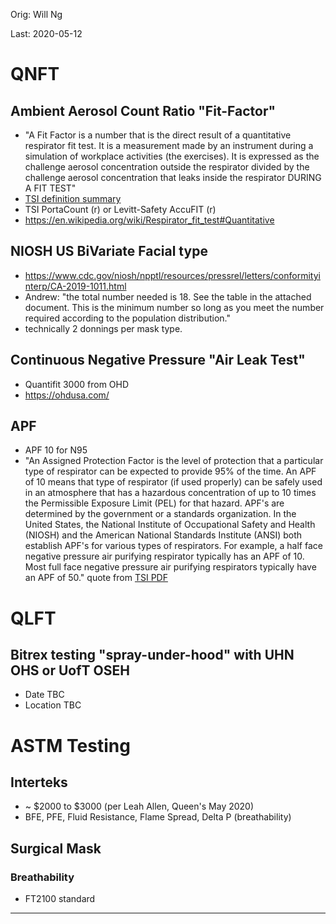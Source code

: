 Orig: Will Ng

Last: 2020-05-12

# QNFT 
## Ambient Aerosol Count Ratio "Fit-Factor"
- "A Fit Factor is a number that is the direct result of a quantitative respirator fit test. It is a measurement made by an instrument during a simulation of workplace activities (the exercises). It is expressed as the challenge aerosol concentration outside the respirator divided by the challenge aerosol concentration that leaks inside the respirator DURING A FIT TEST"
- [TSI definition summary](https://www.tsi.com/getmedia/f07681c1-a465-40d0-9add-85cc5813f0ad/Fit-Factors-vs-Protection-Factors-App-Note-(ITI-023)-US?ext=.pdf)
- TSI PortaCount (r) or Levitt-Safety AccuFIT (r)
- https://en.wikipedia.org/wiki/Respirator_fit_test#Quantitative

## NIOSH US BiVariate Facial type
- https://www.cdc.gov/niosh/npptl/resources/pressrel/letters/conformityinterp/CA-2019-1011.html
- Andrew: "the total number needed is 18.  See the table in the attached document.  This is the minimum number so long as you meet the number required according to the population distribution."
- technically 2 donnings per mask type.

## Continuous Negative Pressure "Air Leak Test"
- Quantifit 3000 from OHD
- https://ohdusa.com/

## APF
- APF 10 for N95
- "An Assigned Protection Factor is the level of protection that a particular type of respirator can be expected to provide 95% of the time. An APF of 10 means that type of respirator (if used properly) can be safely used in an atmosphere that has a hazardous concentration of up to 10 times the Permissible Exposure Limit (PEL) for that hazard. APF's are determined by the government or a standards organization. In the United States, the National Institute of Occupational Safety and Health (NIOSH) and the American National Standards Institute (ANSI) both establish APF's for various types of respirators. For example, a half face negative pressure air purifying respirator typically has an APF of 10. Most full face negative pressure air purifying respirators typically have an APF of 50." quote from [TSI PDF](https://www.tsi.com/getmedia/f07681c1-a465-40d0-9add-85cc5813f0ad/Fit-Factors-vs-Protection-Factors-App-Note-(ITI-023)-US?ext=.pdf)

# QLFT
## Bitrex testing "spray-under-hood" with UHN OHS or UofT OSEH
- Date TBC
- Location TBC

# ASTM Testing
## Interteks
- ~ $2000 to $3000 (per Leah Allen, Queen's May 2020)
- BFE, PFE, Fluid Resistance, Flame Spread, Delta P (breathability)

## Surgical Mask
### Breathability
- FT2100 standard

___

